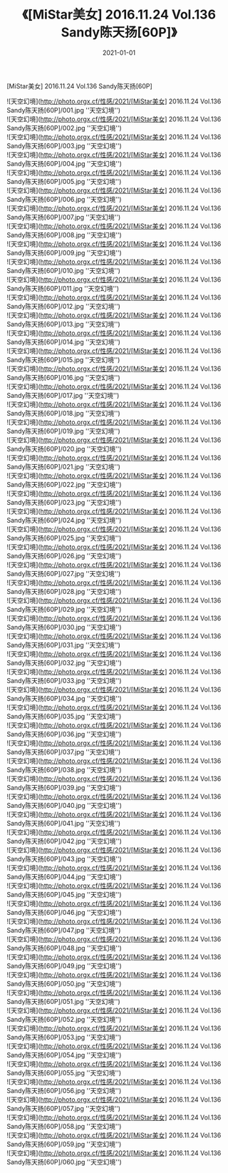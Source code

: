 ﻿---
layout: post
title:  《[MiStar美女] 2016.11.24 Vol.136 Sandy陈天扬[60P]》
date:   2021-01-01
image: http://photo.orgx.cf/性感/2021/[MiStar美女] 2016.11.24 Vol.136 Sandy陈天扬[60P]/000.jpg
categories: [美女, 性感, 泳衣]
---

[MiStar美女] 2016.11.24 Vol.136 Sandy陈天扬[60P]



![天空幻境](http://photo.orgx.cf/性感/2021/[MiStar美女] 2016.11.24 Vol.136 Sandy陈天扬[60P]/001.jpg ''天空幻境'') <br>
![天空幻境](http://photo.orgx.cf/性感/2021/[MiStar美女] 2016.11.24 Vol.136 Sandy陈天扬[60P]/002.jpg ''天空幻境'') <br>
![天空幻境](http://photo.orgx.cf/性感/2021/[MiStar美女] 2016.11.24 Vol.136 Sandy陈天扬[60P]/003.jpg ''天空幻境'') <br>
![天空幻境](http://photo.orgx.cf/性感/2021/[MiStar美女] 2016.11.24 Vol.136 Sandy陈天扬[60P]/004.jpg ''天空幻境'') <br>
![天空幻境](http://photo.orgx.cf/性感/2021/[MiStar美女] 2016.11.24 Vol.136 Sandy陈天扬[60P]/005.jpg ''天空幻境'') <br>
![天空幻境](http://photo.orgx.cf/性感/2021/[MiStar美女] 2016.11.24 Vol.136 Sandy陈天扬[60P]/006.jpg ''天空幻境'') <br>
![天空幻境](http://photo.orgx.cf/性感/2021/[MiStar美女] 2016.11.24 Vol.136 Sandy陈天扬[60P]/007.jpg ''天空幻境'') <br>
![天空幻境](http://photo.orgx.cf/性感/2021/[MiStar美女] 2016.11.24 Vol.136 Sandy陈天扬[60P]/008.jpg ''天空幻境'') <br>
![天空幻境](http://photo.orgx.cf/性感/2021/[MiStar美女] 2016.11.24 Vol.136 Sandy陈天扬[60P]/009.jpg ''天空幻境'') <br>
![天空幻境](http://photo.orgx.cf/性感/2021/[MiStar美女] 2016.11.24 Vol.136 Sandy陈天扬[60P]/010.jpg ''天空幻境'') <br>
![天空幻境](http://photo.orgx.cf/性感/2021/[MiStar美女] 2016.11.24 Vol.136 Sandy陈天扬[60P]/011.jpg ''天空幻境'') <br>
![天空幻境](http://photo.orgx.cf/性感/2021/[MiStar美女] 2016.11.24 Vol.136 Sandy陈天扬[60P]/012.jpg ''天空幻境'') <br>
![天空幻境](http://photo.orgx.cf/性感/2021/[MiStar美女] 2016.11.24 Vol.136 Sandy陈天扬[60P]/013.jpg ''天空幻境'') <br>
![天空幻境](http://photo.orgx.cf/性感/2021/[MiStar美女] 2016.11.24 Vol.136 Sandy陈天扬[60P]/014.jpg ''天空幻境'') <br>
![天空幻境](http://photo.orgx.cf/性感/2021/[MiStar美女] 2016.11.24 Vol.136 Sandy陈天扬[60P]/015.jpg ''天空幻境'') <br>
![天空幻境](http://photo.orgx.cf/性感/2021/[MiStar美女] 2016.11.24 Vol.136 Sandy陈天扬[60P]/016.jpg ''天空幻境'') <br>
![天空幻境](http://photo.orgx.cf/性感/2021/[MiStar美女] 2016.11.24 Vol.136 Sandy陈天扬[60P]/017.jpg ''天空幻境'') <br>
![天空幻境](http://photo.orgx.cf/性感/2021/[MiStar美女] 2016.11.24 Vol.136 Sandy陈天扬[60P]/018.jpg ''天空幻境'') <br>
![天空幻境](http://photo.orgx.cf/性感/2021/[MiStar美女] 2016.11.24 Vol.136 Sandy陈天扬[60P]/019.jpg ''天空幻境'') <br>
![天空幻境](http://photo.orgx.cf/性感/2021/[MiStar美女] 2016.11.24 Vol.136 Sandy陈天扬[60P]/020.jpg ''天空幻境'') <br>
![天空幻境](http://photo.orgx.cf/性感/2021/[MiStar美女] 2016.11.24 Vol.136 Sandy陈天扬[60P]/021.jpg ''天空幻境'') <br>
![天空幻境](http://photo.orgx.cf/性感/2021/[MiStar美女] 2016.11.24 Vol.136 Sandy陈天扬[60P]/022.jpg ''天空幻境'') <br>
![天空幻境](http://photo.orgx.cf/性感/2021/[MiStar美女] 2016.11.24 Vol.136 Sandy陈天扬[60P]/023.jpg ''天空幻境'') <br>
![天空幻境](http://photo.orgx.cf/性感/2021/[MiStar美女] 2016.11.24 Vol.136 Sandy陈天扬[60P]/024.jpg ''天空幻境'') <br>
![天空幻境](http://photo.orgx.cf/性感/2021/[MiStar美女] 2016.11.24 Vol.136 Sandy陈天扬[60P]/025.jpg ''天空幻境'') <br>
![天空幻境](http://photo.orgx.cf/性感/2021/[MiStar美女] 2016.11.24 Vol.136 Sandy陈天扬[60P]/026.jpg ''天空幻境'') <br>
![天空幻境](http://photo.orgx.cf/性感/2021/[MiStar美女] 2016.11.24 Vol.136 Sandy陈天扬[60P]/027.jpg ''天空幻境'') <br>
![天空幻境](http://photo.orgx.cf/性感/2021/[MiStar美女] 2016.11.24 Vol.136 Sandy陈天扬[60P]/028.jpg ''天空幻境'') <br>
![天空幻境](http://photo.orgx.cf/性感/2021/[MiStar美女] 2016.11.24 Vol.136 Sandy陈天扬[60P]/029.jpg ''天空幻境'') <br>
![天空幻境](http://photo.orgx.cf/性感/2021/[MiStar美女] 2016.11.24 Vol.136 Sandy陈天扬[60P]/030.jpg ''天空幻境'') <br>
![天空幻境](http://photo.orgx.cf/性感/2021/[MiStar美女] 2016.11.24 Vol.136 Sandy陈天扬[60P]/031.jpg ''天空幻境'') <br>
![天空幻境](http://photo.orgx.cf/性感/2021/[MiStar美女] 2016.11.24 Vol.136 Sandy陈天扬[60P]/032.jpg ''天空幻境'') <br>
![天空幻境](http://photo.orgx.cf/性感/2021/[MiStar美女] 2016.11.24 Vol.136 Sandy陈天扬[60P]/033.jpg ''天空幻境'') <br>
![天空幻境](http://photo.orgx.cf/性感/2021/[MiStar美女] 2016.11.24 Vol.136 Sandy陈天扬[60P]/034.jpg ''天空幻境'') <br>
![天空幻境](http://photo.orgx.cf/性感/2021/[MiStar美女] 2016.11.24 Vol.136 Sandy陈天扬[60P]/035.jpg ''天空幻境'') <br>
![天空幻境](http://photo.orgx.cf/性感/2021/[MiStar美女] 2016.11.24 Vol.136 Sandy陈天扬[60P]/036.jpg ''天空幻境'') <br>
![天空幻境](http://photo.orgx.cf/性感/2021/[MiStar美女] 2016.11.24 Vol.136 Sandy陈天扬[60P]/037.jpg ''天空幻境'') <br>
![天空幻境](http://photo.orgx.cf/性感/2021/[MiStar美女] 2016.11.24 Vol.136 Sandy陈天扬[60P]/038.jpg ''天空幻境'') <br>
![天空幻境](http://photo.orgx.cf/性感/2021/[MiStar美女] 2016.11.24 Vol.136 Sandy陈天扬[60P]/039.jpg ''天空幻境'') <br>
![天空幻境](http://photo.orgx.cf/性感/2021/[MiStar美女] 2016.11.24 Vol.136 Sandy陈天扬[60P]/040.jpg ''天空幻境'') <br>
![天空幻境](http://photo.orgx.cf/性感/2021/[MiStar美女] 2016.11.24 Vol.136 Sandy陈天扬[60P]/041.jpg ''天空幻境'') <br>
![天空幻境](http://photo.orgx.cf/性感/2021/[MiStar美女] 2016.11.24 Vol.136 Sandy陈天扬[60P]/042.jpg ''天空幻境'') <br>
![天空幻境](http://photo.orgx.cf/性感/2021/[MiStar美女] 2016.11.24 Vol.136 Sandy陈天扬[60P]/043.jpg ''天空幻境'') <br>
![天空幻境](http://photo.orgx.cf/性感/2021/[MiStar美女] 2016.11.24 Vol.136 Sandy陈天扬[60P]/044.jpg ''天空幻境'') <br>
![天空幻境](http://photo.orgx.cf/性感/2021/[MiStar美女] 2016.11.24 Vol.136 Sandy陈天扬[60P]/045.jpg ''天空幻境'') <br>
![天空幻境](http://photo.orgx.cf/性感/2021/[MiStar美女] 2016.11.24 Vol.136 Sandy陈天扬[60P]/046.jpg ''天空幻境'') <br>
![天空幻境](http://photo.orgx.cf/性感/2021/[MiStar美女] 2016.11.24 Vol.136 Sandy陈天扬[60P]/047.jpg ''天空幻境'') <br>
![天空幻境](http://photo.orgx.cf/性感/2021/[MiStar美女] 2016.11.24 Vol.136 Sandy陈天扬[60P]/048.jpg ''天空幻境'') <br>
![天空幻境](http://photo.orgx.cf/性感/2021/[MiStar美女] 2016.11.24 Vol.136 Sandy陈天扬[60P]/049.jpg ''天空幻境'') <br>
![天空幻境](http://photo.orgx.cf/性感/2021/[MiStar美女] 2016.11.24 Vol.136 Sandy陈天扬[60P]/050.jpg ''天空幻境'') <br>
![天空幻境](http://photo.orgx.cf/性感/2021/[MiStar美女] 2016.11.24 Vol.136 Sandy陈天扬[60P]/051.jpg ''天空幻境'') <br>
![天空幻境](http://photo.orgx.cf/性感/2021/[MiStar美女] 2016.11.24 Vol.136 Sandy陈天扬[60P]/052.jpg ''天空幻境'') <br>
![天空幻境](http://photo.orgx.cf/性感/2021/[MiStar美女] 2016.11.24 Vol.136 Sandy陈天扬[60P]/053.jpg ''天空幻境'') <br>
![天空幻境](http://photo.orgx.cf/性感/2021/[MiStar美女] 2016.11.24 Vol.136 Sandy陈天扬[60P]/054.jpg ''天空幻境'') <br>
![天空幻境](http://photo.orgx.cf/性感/2021/[MiStar美女] 2016.11.24 Vol.136 Sandy陈天扬[60P]/055.jpg ''天空幻境'') <br>
![天空幻境](http://photo.orgx.cf/性感/2021/[MiStar美女] 2016.11.24 Vol.136 Sandy陈天扬[60P]/056.jpg ''天空幻境'') <br>
![天空幻境](http://photo.orgx.cf/性感/2021/[MiStar美女] 2016.11.24 Vol.136 Sandy陈天扬[60P]/057.jpg ''天空幻境'') <br>
![天空幻境](http://photo.orgx.cf/性感/2021/[MiStar美女] 2016.11.24 Vol.136 Sandy陈天扬[60P]/058.jpg ''天空幻境'') <br>
![天空幻境](http://photo.orgx.cf/性感/2021/[MiStar美女] 2016.11.24 Vol.136 Sandy陈天扬[60P]/059.jpg ''天空幻境'') <br>
![天空幻境](http://photo.orgx.cf/性感/2021/[MiStar美女] 2016.11.24 Vol.136 Sandy陈天扬[60P]/060.jpg ''天空幻境'') <br>
